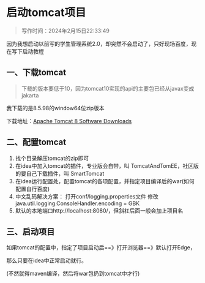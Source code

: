 # 启动tomcat项目

> 写作时间：2024年2月15日22:33:49

因为我想启动以前写的学生管理系统2.0，却突然不会启动了，只好现场百度，现在写下启动教程

## 一、下载tomcat

> 下载的版本要低于10，因为tomcat10实现的api的主要包已经从javax变成jakarta

我下载的是8.5.98的window64位zip版本

下载地址：[Apache Tomcat 8 Software Downloads](https://tomcat.apache.org/download-80.cgi#8.5.98)

## 二、配置tomcat

1. 找个目录解压tomcat的zip即可
2. 在idea中加入tomcat的插件，专业版会自带，叫 TomcatAndTomEE，社区版的要自己下载插件，叫 SmartTomcat
3. 在idea运行配置处，配置tomcat的各项配置，并指定项目编译后的war(如何配置自行百度)
4. 中文乱码解决方案：
   打开conf/logging.properties文件
   修改java.util.logging.ConsoleHandler.encoding = GBK
5. 默认的本地端口http://localhost:8080/，但斜杠后面一般会加上项目名

## 三、启动项目

如果tomcat的配置中，指定了项目启动后==》打开浏览器==》默认打开Edge，

那么只要在idea中正常启动就行。

(不然就得maven编译，然后将war包扔到tomcat中才行)